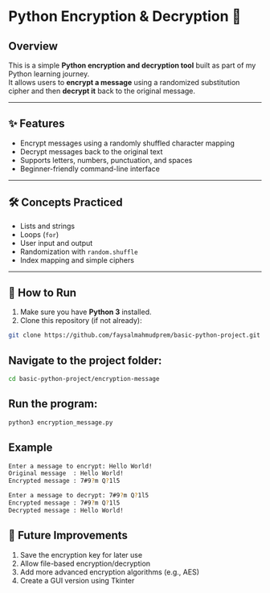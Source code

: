 # Python Encryption & Decryption 🔐

## Overview
This is a simple **Python encryption and decryption tool** built as part of my Python learning journey.  
It allows users to **encrypt a message** using a randomized substitution cipher and then **decrypt it** back to the original message.

---

## ✨ Features
- Encrypt messages using a randomly shuffled character mapping  
- Decrypt messages back to the original text  
- Supports letters, numbers, punctuation, and spaces  
- Beginner-friendly command-line interface  

---

## 🛠️ Concepts Practiced
- Lists and strings  
- Loops (`for`)  
- User input and output  
- Randomization with `random.shuffle`  
- Index mapping and simple ciphers  

---

## 🚀 How to Run
1. Make sure you have **Python 3** installed.  
2. Clone this repository (if not already):
```bash
git clone https://github.com/faysalmahmudprem/basic-python-project.git
```

## Navigate to the project folder:
```bash
cd basic-python-project/encryption-message
```
## Run the program:
```bash
python3 encryption_message.py
```
## Example 
```bash
Enter a message to encrypt: Hello World!
Original message  : Hello World!
Encrypted message : 7#9?m Q?1l5

Enter a message to decrypt: 7#9?m Q?1l5
Encrypted message : 7#9?m Q?1l5
Decrypted message : Hello World!
```


## 🔮 Future Improvements

1. Save the encryption key for later use
2. Allow file-based encryption/decryption
3. Add more advanced encryption algorithms (e.g., AES)
4. Create a GUI version using Tkinter
